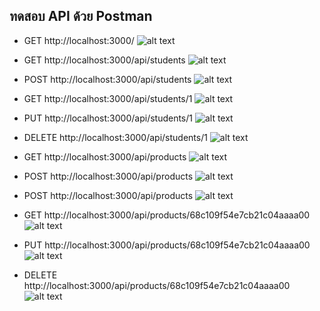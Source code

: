 ## ทดสอบ API ด้วย Postman 

- GET http://localhost:3000/
![alt text](/nodejs-database-lab/img/get-all.png)

- GET http://localhost:3000/api/students
![alt text](/nodejs-database-lab/img/get-students.png)

- POST http://localhost:3000/api/students
![alt text](/nodejs-database-lab/img/post-students.png)

- GET http://localhost:3000/api/students/1
![alt text](/nodejs-database-lab/img/get-id.png)

- PUT http://localhost:3000/api/students/1
![alt text](/nodejs-database-lab/img/put-students-id.png)

- DELETE http://localhost:3000/api/students/1
![alt text](/nodejs-database-lab/img/delete.png)

- GET http://localhost:3000/api/products
![alt text](/nodejs-database-lab/img/get-products.png)

- POST http://localhost:3000/api/products
![alt text](/nodejs-database-lab/img/pust-products.png)

- POST http://localhost:3000/api/products
![alt text](/nodejs-database-lab/img/pust-products-1.png)

- GET http://localhost:3000/api/products/68c109f54e7cb21c04aaaa00
![alt text](/nodejs-database-lab/img/get-products-id.png)

- PUT http://localhost:3000/api/products/68c109f54e7cb21c04aaaa00
![alt text](/nodejs-database-lab/img/put-product.png)

- DELETE http://localhost:3000/api/products/68c109f54e7cb21c04aaaa00
![alt text](/nodejs-database-lab/img/delete-products.png)